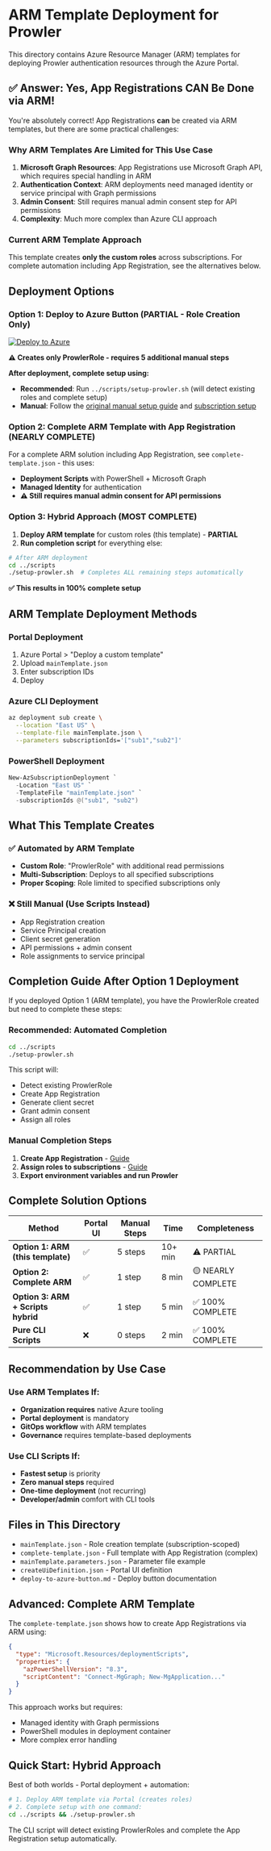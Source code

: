 # ARM Template Deployment for Prowler

This directory contains Azure Resource Manager (ARM) templates for deploying Prowler authentication resources through the Azure Portal.

## ✅ Answer: Yes, App Registrations CAN Be Done via ARM!

You're absolutely correct! App Registrations **can** be created via ARM templates, but there are some practical challenges:

### **Why ARM Templates Are Limited for This Use Case**

1. **Microsoft Graph Resources**: App Registrations use Microsoft Graph API, which requires special handling in ARM
2. **Authentication Context**: ARM deployments need managed identity or service principal with Graph permissions
3. **Admin Consent**: Still requires manual admin consent step for API permissions
4. **Complexity**: Much more complex than Azure CLI approach

### **Current ARM Template Approach**

This template creates **only the custom roles** across subscriptions. For complete automation including App Registration, see the alternatives below.

## Deployment Options

### Option 1: Deploy to Azure Button (PARTIAL - Role Creation Only)

[![Deploy to Azure](https://aka.ms/deploytoazurebutton)](https://portal.azure.com/#create/Microsoft.Template/uri/https%3A%2F%2Fraw.githubusercontent.com%2Fprowler-cloud%2Fprowler%2Fmaster%2Fdocs%2Ftutorials%2Fazure%2Farm%2FmainTemplate.json)

**⚠️ Creates only ProwlerRole - requires 5 additional manual steps**

**After deployment, complete setup using:**
- **Recommended**: Run `../scripts/setup-prowler.sh` (will detect existing roles and complete setup)
- **Manual**: Follow the [original manual setup guide](../create-prowler-service-principal.md) and [subscription setup](../subscriptions.md)

### Option 2: Complete ARM Template with App Registration (NEARLY COMPLETE)

For a complete ARM solution including App Registration, see `complete-template.json` - this uses:
- **Deployment Scripts** with PowerShell + Microsoft Graph
- **Managed Identity** for authentication
- **⚠️ Still requires manual admin consent for API permissions**

### Option 3: Hybrid Approach (MOST COMPLETE)

1. **Deploy ARM template** for custom roles (this template) - **PARTIAL**
2. **Run completion script** for everything else:

```bash
# After ARM deployment
cd ../scripts
./setup-prowler.sh  # Completes ALL remaining steps automatically
```

**✅ This results in 100% complete setup**

## ARM Template Deployment Methods

### Portal Deployment
1. Azure Portal > "Deploy a custom template"
2. Upload `mainTemplate.json` 
3. Enter subscription IDs
4. Deploy

### Azure CLI Deployment
```bash
az deployment sub create \
  --location "East US" \
  --template-file mainTemplate.json \
  --parameters subscriptionIds='["sub1","sub2"]'
```

### PowerShell Deployment
```powershell
New-AzSubscriptionDeployment `
  -Location "East US" `
  -TemplateFile "mainTemplate.json" `
  -subscriptionIds @("sub1", "sub2")
```

## What This Template Creates

### ✅ Automated by ARM Template
- **Custom Role**: "ProwlerRole" with additional read permissions  
- **Multi-Subscription**: Deploys to all specified subscriptions
- **Proper Scoping**: Role limited to specified subscriptions only

### ❌ Still Manual (Use Scripts Instead)
- App Registration creation
- Service Principal creation  
- Client secret generation
- API permissions + admin consent
- Role assignments to service principal

## Completion Guide After Option 1 Deployment

If you deployed Option 1 (ARM template), you have the ProwlerRole created but need to complete these steps:

### **Recommended: Automated Completion**
```bash
cd ../scripts
./setup-prowler.sh
```
This script will:
- Detect existing ProwlerRole
- Create App Registration
- Generate client secret
- Grant admin consent
- Assign all roles

### **Manual Completion Steps**
1. **Create App Registration** - [Guide](../create-prowler-service-principal.md)
2. **Assign roles to subscriptions** - [Guide](../subscriptions.md)
3. **Export environment variables and run Prowler**

## Complete Solution Options

| Method | Portal UI | Manual Steps | Time | Completeness |
|--------|-----------|-------------|------|-------------|
| **Option 1: ARM (this template)** | ✅ | 5 steps | 10+ min | ⚠️ PARTIAL |
| **Option 2: Complete ARM** | ✅ | 1 step | 8 min | 🟡 NEARLY COMPLETE |
| **Option 3: ARM + Scripts hybrid** | ✅ | 1 step | 5 min | ✅ 100% COMPLETE |
| **Pure CLI Scripts** | ❌ | 0 steps | 2 min | ✅ 100% COMPLETE |

## Recommendation by Use Case

### Use ARM Templates If:
- **Organization requires** native Azure tooling
- **Portal deployment** is mandatory  
- **GitOps workflow** with ARM templates
- **Governance** requires template-based deployments

### Use CLI Scripts If:
- **Fastest setup** is priority
- **Zero manual steps** required
- **One-time deployment** (not recurring)
- **Developer/admin** comfort with CLI tools

## Files in This Directory

- `mainTemplate.json` - Role creation template (subscription-scoped)
- `complete-template.json` - Full template with App Registration (complex)
- `mainTemplate.parameters.json` - Parameter file example
- `createUiDefinition.json` - Portal UI definition
- `deploy-to-azure-button.md` - Deploy button documentation

## Advanced: Complete ARM Template

The `complete-template.json` shows how to create App Registrations via ARM using:

```json
{
  "type": "Microsoft.Resources/deploymentScripts",
  "properties": {
    "azPowerShellVersion": "8.3",
    "scriptContent": "Connect-MgGraph; New-MgApplication..."
  }
}
```

This approach works but requires:
- Managed identity with Graph permissions
- PowerShell modules in deployment container  
- More complex error handling

## Quick Start: Hybrid Approach

Best of both worlds - Portal deployment + automation:

```bash
# 1. Deploy ARM template via Portal (creates roles)
# 2. Complete setup with one command:
cd ../scripts && ./setup-prowler.sh
```

The CLI script will detect existing ProwlerRoles and complete the App Registration setup automatically.